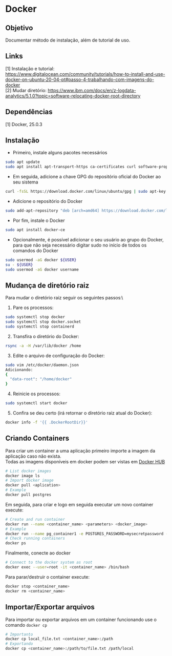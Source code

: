 # Docker

## Objetivo
Documentar método de instalação, além de tutorial de uso.

## Links
[1] Instalação e tutorial: https://www.digitalocean.com/community/tutorials/how-to-install-and-use-docker-on-ubuntu-20-04-pt#passo-4-trabalhando-com-imagens-do-docker  
[2] Mudar diretório: https://www.ibm.com/docs/en/z-logdata-analytics/5.1.0?topic=software-relocating-docker-root-directory  

## Dependências
[1] Docker, 25.0.3

## Instalação

- Primeiro, instale alguns pacotes necessários
```bash
sudo apt update
sudo apt install apt-transport-https ca-certificates curl software-properties-common
```

- Em seguida, adicione a chave GPG do repositório oficial do Docker ao seu sistema
```bash
curl -fsSL https://download.docker.com/linux/ubuntu/gpg | sudo apt-key add -
```
- Adicione o repositório do Docker
```bash
sudo add-apt-repository "deb [arch=amd64] https://download.docker.com/linux/ubuntu focal stable"
```
- Por fim, instale o Docker
```bash
sudo apt install docker-ce
```
- Opcionalmente, é possível adicionar o seu usuário ao grupo do Docker, para que não seja necessário digitar sudo no início de todos os comandos do Docker
```bash
sudo usermod -aG docker ${USER}
su - ${USER}
sudo usermod -aG docker username
```

## Mudança de diretório raiz
Para mudar o diretório raiz seguir os seguintes passos:\\
1.  Pare os processos:
```bash
sudo systemctl stop docker
sudo systemctl stop docker.socket
sudo systemctl stop containerd
```
2.  Transfira o diretório do Docker:
```bash
rsync -a -H /var/lib/docker /home
```
3.  Edite o arquivo de configuração do Docker:
```bash
sudo vim /etc/docker/daemon.json
Adicionando:
{
  "data-root": "/home/docker"
}
```
4. Reinicie os processos:
```bash
sudo systemctl start docker
```
5.  Confira se deu certo (irá retornar o diretório raiz atual do Docker):
```bash
docker info -f '{{ .DockerRootDir}}'
```

## Criando Containers
Para criar um container a uma aplicação primeiro importe a imagem da aplicação caso não exista.  
Todas as imagens disponíveis em docker podem ser vistas em [Docker HUB](https://hub.docker.com/)
```bash
# List docker images
docker image ls
# Import docker image
docker pull <aplication>
# Example
docker pull postgres
```

Em seguida, para criar e logo em seguida executar um novo container execute:
```bash
# Create and run container
docker run --name <container_name> <parameters> <docker_image>
# Example
docker run --name pg_container1 -e POSTGRES_PASSWORD=mysecretpassword -d postgres
# Check running containers
docker ps
```

Finalmente, conecte ao docker
```bash
# Connect to the docker system as root
docker exec --user=root -it <container_name> /bin/bash
```

Para parar/destruir o container execute:
```bash
docker stop <container_name>
docker rm <container_name>
```

## Importar/Exportar arquivos
Para importar ou exportar arquivos em um container funcionando use o comando `docker cp`
```bash
# Importanto
docker cp local_file.txt <container_name>:/path
# Exportando
docker cp <container_name>:/path/to/file.txt /path/local
```


